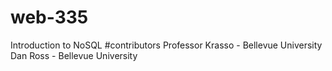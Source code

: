 # web-335
Introduction to NoSQL
#contributors
Professor Krasso - Bellevue University
Dan Ross - Bellevue University